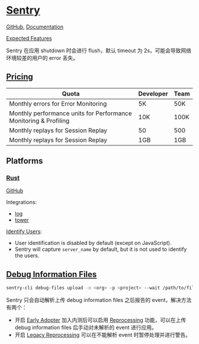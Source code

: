 # [Sentry](https://sentry.io/)
[GitHub](https://github.com/getsentry/sentry), [Documentation](https://docs.sentry.io/)

[Expected Features](https://develop.sentry.dev/sdk/features/)

Sentry 在应用 shutdown 时会进行 flush，默认 timeout 为 2s，可能会导致网络环境较差的用户的 error 丢失。

## [Pricing](https://sentry.io/pricing/)
Quota | Developer | Team
--- | --- | ---
Monthly errors for Error Monitoring | 5K | 50K
Monthly performance units for Performance Monitoring & Profiling | 10K | 100K
Monthly replays for Session Replay | 50 | 500
Monthly replays for Session Replay | 1GB | 1GB

## Platforms
### [Rust](https://docs.sentry.io/platforms/rust/)
[GitHub](https://github.com/getsentry/sentry-rust/tree/master/sentry)

Integrations:
- [log](https://docs.rs/sentry-log/0.31.3/sentry_log/)
- [tower](https://crates.io/crates/sentry-tower)

[Identify Users](https://docs.sentry.io/platforms/rust/enriching-events/identify-user/):
- User identification is disabled by default (except on JavaScript).
- Sentry will capture `server_name` by default, but it is not used to identify the users.

## [Debug Information Files](https://docs.sentry.io/platforms/native/data-management/debug-files/)
```sh
sentry-cli debug-files upload -o <org> -p <project> --wait /path/to/files...
```

Sentry 只会自动解析上传 debug information files 之后报告的 event，解决方法有两个：
- 开启 [Early Adopter](https://docs.sentry.io/product/accounts/early-adopter-features/) 加入内测后可以启用 [Reprocessing](https://docs.sentry.io/product/issues/reprocessing/) 功能，可以在上传 debug information files 后手动对未解析的 event 进行应用。
- 开启 [Legacy Reprocessing](https://docs.sentry.io/product/issues/reprocessing/#legacy-reprocessing) 可以在不能解析 event 时暂停处理并进行警告。

